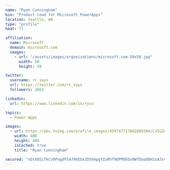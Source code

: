 ```yaml
---
name: "Ryan Cunningham"
bio: "Product Lead for Microsoft PowerApps"
location: Seattle, WA
type: "profile"
heat: 71

affiliation:
  name: Microsoft
  domain: microsoft.com
  images:
    - url: "/assets/images/organizations/microsoft.com-50x50.jpg"
      width: 50
      height: 50

twitter:
  username: rc_says
  url: https://twitter.com/rc_says
  followers: 2862

linkedin:
  url: https://www.linkedin.com/in/rycu

topics:
  - Power Apps

images:
  - url: https://pbs.twimg.com/profile_images/459747717862805504/CJIGZejd_400x400.png
    width: 400
    height: 400
    isCached: true
    title: "Ryan Cunningham"

secured: "nbtXDSiTkCv9PogdFS479hEUxJD5VmpgYZuRhf9OPM9EOx0WfDooODH1sAJsvWQgo2n4ldQWeNVcQGNEyZUQH9TsLyam21rrNOGiCw93pvSG5R8ssrv86pKi+VAxhtTFn5OVgbzhX5XEKf7lc+ZQA3Q/zo9wmBHVO2AaRRJbZcsrlwK5IK4WkPIP7xpAzKPngoLNJiiLRr4RpYnFs1Hi2JV3tMKE23DkiZfdeMh+O1UYzxE/1N86UOxGsIHb7ck6zXjGM8JKkmhw1dgYS63euUg+hlR7DiDKRfLbPjLAhvolmPkoA24dBFywcObfNiwwKCYzWLxoUZ6eN46WmFj4zeBF+0zPtjEHqW6iDoVOeQPCyznTA24H+2BANy4BrS4fmNYT76ZfYfPmBR4BgPpv5MM8M+vyCMG25XoySgukwNo=;iaqEQ/CorXreGZ8oZusukg=="
---
```


